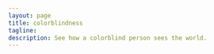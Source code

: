```yaml
---
layout: page
title: colorblindness
tagline: 
description: See how a colorblind person sees the world.
---
```

